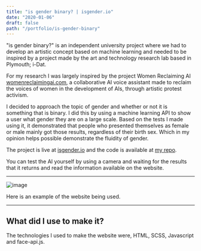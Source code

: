```yaml
---
title: "is gender binary? | isgender.io"
date: "2020-01-06"
draft: false
path: "/portfolio/is-gender-binary"
---
```


"is gender binary?" is an independent university project where we had to develop an artistic concept based on machine learning and needed to be inspired by a project made by the art and technology research lab based in Plymouth; i-Dat.

For my research I was largely inspired by the project Women Reclaiming AI [womenreclaimingai.com](https://womenreclaimingai.com/), a collaborative AI voice assistant made to reclaim the voices of women in the development of AIs, through artistic protest activism.

I decided to approach the topic of gender and whether or not it is something that is binary. I did this by using a machine learning API to show a user what gender they are on a large scale. Based on the tests I made using it, it demonstrated that people who presented themselves as female or male mainly got those results, regardless of their birth sex. Which in my opinion helps possible demonstrate the fluidity of gender.

The project is live at [isgender.io](https://www.isgender.io/) and the code is available at [my repo](https://github.com/jhnstrngr/non-binary).

You can test the AI yourself by using a camera and waiting for the results that it returns and read the information available on the website.

---

![image](https://i.imgur.com/z650aBt.png)

Here is an example of the website being used.

---
## What did I use to make it?

The technologies I used to make the website were, HTML, SCSS, Javascript and face-api.js.

